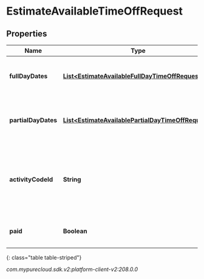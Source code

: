 # EstimateAvailableTimeOffRequest


## Properties

| Name | Type | Description | Notes |
| ------------ | ------------- | ------------- | ------------- |
| **fullDayDates** | [**List&lt;EstimateAvailableFullDayTimeOffRequest&gt;**](EstimateAvailableFullDayTimeOffRequest) | Full day dates. partialDayDates must be empty if this field is populated |  [optional] |
| **partialDayDates** | [**List&lt;EstimateAvailablePartialDayTimeOffRequest&gt;**](EstimateAvailablePartialDayTimeOffRequest) | Partial day dates. fullDayDates must be empty if this field is populated |  [optional] |
| **activityCodeId** | **String** | The ID of the activity code associated with the time off request. Activity code must be of the TimeOff category |  |
| **paid** | **Boolean** | Whether this estimate is for a paid time off request |  |
{: class="table table-striped"}




_com.mypurecloud.sdk.v2:platform-client-v2:208.0.0_
